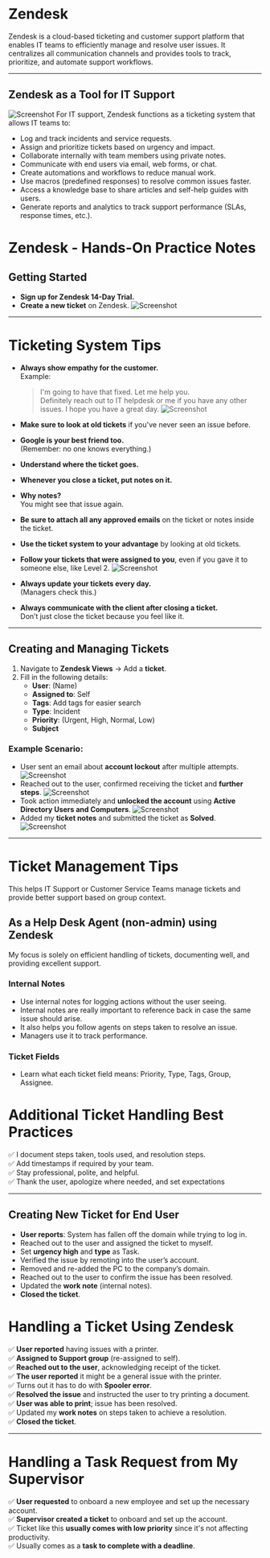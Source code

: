 # Zendesk

Zendesk is a cloud-based ticketing and customer support platform that enables IT teams to efficiently manage and resolve user issues. It centralizes all communication channels and provides tools to track, prioritize, and automate support workflows.

---
## Zendesk as a Tool for IT Support

![Screenshot](images/screenshot270.jpg)
For IT support, Zendesk functions as a ticketing system that allows IT teams to:

- Log and track incidents and service requests.
- Assign and prioritize tickets based on urgency and impact.
- Collaborate internally with team members using private notes.
- Communicate with end users via email, web forms, or chat.
- Create automations and workflows to reduce manual work.
- Use macros (predefined responses) to resolve common issues faster.
- Access a knowledge base to share articles and self-help guides with users.
- Generate reports and analytics to track support performance (SLAs, response times, etc.).

# Zendesk - Hands-On Practice Notes

## Getting Started

- **Sign up for Zendesk 14-Day Trial.**
- **Create a new ticket** on Zendesk.
![Screenshot](images/screenshot269.jpg)
---
# Ticketing System Tips

- **Always show empathy for the customer.**  
  Example:  
  > I'm going to have that fixed. Let me help you.  
  > Definitely reach out to IT helpdesk or me if you have any other issues. I hope you have a great day.
![Screenshot](images/screenshot268.jpg)
- **Make sure to look at old tickets** if you've never seen an issue before.
- **Google is your best friend too.**  
  (Remember: no one knows everything.)
- **Understand where the ticket goes.**
- **Whenever you close a ticket, put notes on it.**
- **Why notes?**  
  You might see that issue again.

- **Be sure to attach all any approved emails** on the ticket or notes inside the ticket.
- **Use the ticket system to your advantage** by looking at old tickets.
- **Follow your tickets that were assigned to you**, even if you gave it to someone else, like Level 2.
![Screenshot](images/screenshot229.jpg)
- **Always update your tickets every day.**  
  (Managers check this.)

- **Always communicate with the client after closing a ticket.**  
  Don’t just close the ticket because you feel like it.
---
## Creating and Managing Tickets

1. Navigate to **Zendesk Views** → Add a **ticket**.
2. Fill in the following details:
   - **User**: (Name)
   - **Assigned to**: Self
   - **Tags**: Add tags for easier search
   - **Type**: Incident
   - **Priority**: (Urgent, High, Normal, Low)
   - **Subject**
### Example Scenario:

- User sent an email about **account lockout** after multiple attempts.
![Screenshot](images/screenshot233.jpg)
- Reached out to the user, confirmed receiving the ticket and **further steps**.
![Screenshot](images/screenshot234.jpg)
- Took action immediately and **unlocked the account** using **Active Directory Users and Computers**.
![Screenshot](images/screenshot235.jpg)
- Added my **ticket notes** and submitted the ticket as **Solved**.
![Screenshot](images/screenshot236.jpg)
---
# Ticket Management Tips

This helps IT Support or Customer Service Teams manage tickets and provide better support based on group context.
## As a Help Desk Agent (non-admin) using Zendesk
My focus is solely on efficient handling of tickets, documenting well, and providing excellent support.

### Internal Notes
- Use internal notes for logging actions without the user seeing.
- Internal notes are really important to reference back in case the same issue should arise.
- It also helps you follow agents on steps taken to resolve an issue.
- Managers use it to track performance.
### Ticket Fields
- Learn what each ticket field means: Priority, Type, Tags, Group, Assignee.
# Additional Ticket Handling Best Practices

✅ I document steps taken, tools used, and resolution steps.  
✅ Add timestamps if required by your team.  
✅ Stay professional, polite, and helpful.  
✅ Thank the user, apologize where needed, and set expectations

---
## Creating New Ticket for End User
- **User reports**: System has fallen off the domain while trying to log in.
- Reached out to the user and assigned the ticket to myself.
- Set **urgency high** and **type** as Task.
- Verified the issue by remoting into the user’s account.
- Removed and re-added the PC to the company’s domain.
- Reached out to the user to confirm the issue has been resolved.
- Updated the **work note** (internal notes).  
- **Closed the ticket**.
# Handling a Ticket Using Zendesk

✅ **User reported** having issues with a printer.  
✅ **Assigned to Support group** (re-assigned to self).  
✅ **Reached out to the user**, acknowledging receipt of the ticket.  
✅ **The user reported** it might be a general issue with the printer.  
✅ Turns out it has to do with **Spooler error**.  
✅ **Resolved the issue** and instructed the user to try printing a document.  
✅ **User was able to print**; issue has been resolved.  
✅ Updated my **work notes** on steps taken to achieve a resolution.  
✅ **Closed the ticket**.

---
# Handling a Task Request from My Supervisor

✅ **User requested** to onboard a new employee and set up the necessary account.  
✅ **Supervisor created a ticket** to onboard and set up the account.  
✅ Ticket like this **usually comes with low priority** since it's not affecting productivity.  
✅ Usually comes as a **task to complete with a deadline**.





 